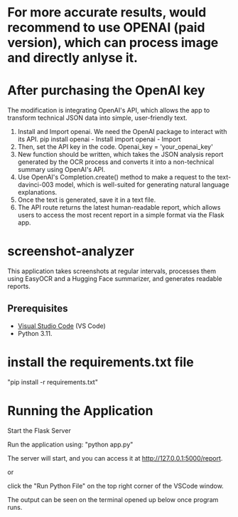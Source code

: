 # For more accurate results, would recommend to use OPENAI (paid version), which can process image and directly anlyse it.

# After purchasing the OpenAI key
The modification is integrating OpenAI's API, which allows the app to transform technical JSON data into simple, user-friendly text.

1.	Install and Import openai. We need the OpenAI package to interact with its API.
pip install openai - Install
import openai - Import
2.	Then, set the API key in the code.
Openai_key = 'your_openai_key'
3.	New function should be written, which takes the JSON analysis report generated by the OCR process and converts it into a non-technical summary using OpenAI's API.
4.	Use OpenAI's Completion.create() method to make a request to the text-davinci-003 model, which is well-suited for generating natural language explanations.
5.	Once the text is generated, save it in a text file.
6.	The API route returns the latest human-readable report, which allows users to access the most recent report in a simple format via the Flask app.


# screenshot-analyzer

This application takes screenshots at regular intervals, processes them using EasyOCR and a Hugging Face summarizer, and generates readable reports.

## Prerequisites

- [Visual Studio Code](https://code.visualstudio.com/) (VS Code) 
- Python 3.11.

# install the requirements.txt file

"pip install -r requirements.txt"

# Running the Application

Start the Flask Server

Run the application using: "python app.py"

The server will start, and you can access it at http://127.0.0.1:5000/report.

or

click the "Run Python File" on the top right corner of the VSCode window.

The output can be seen on the terminal opened up below once program runs.
